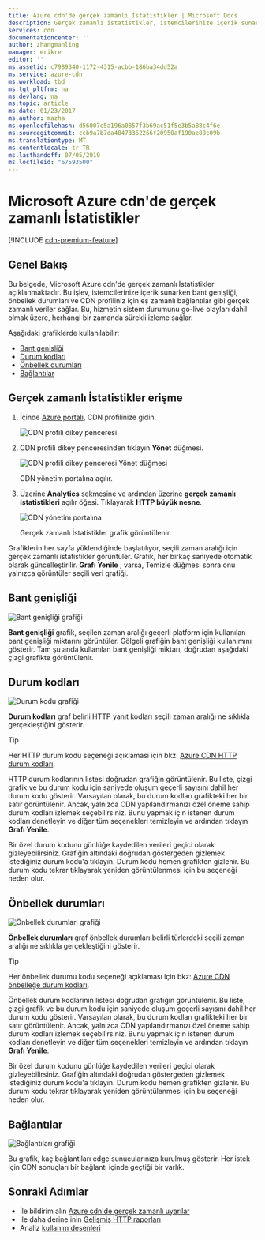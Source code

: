 ```yaml
---
title: Azure cdn'de gerçek zamanlı İstatistikler | Microsoft Docs
description: Gerçek zamanlı istatistikler, istemcilerinize içerik sunarken performansı Azure CDN ile ilgili gerçek zamanlı veriler sağlar.
services: cdn
documentationcenter: ''
author: zhangmanling
manager: erikre
editor: ''
ms.assetid: c7989340-1172-4315-acbb-186ba34dd52a
ms.service: azure-cdn
ms.workload: tbd
ms.tgt_pltfrm: na
ms.devlang: na
ms.topic: article
ms.date: 01/23/2017
ms.author: mazha
ms.openlocfilehash: d56007e5a196a0857f3b69ac51f5e3b5a88c4f6e
ms.sourcegitcommit: ccb9a7b7da48473362266f20950af190ae88c09b
ms.translationtype: MT
ms.contentlocale: tr-TR
ms.lasthandoff: 07/05/2019
ms.locfileid: "67593500"
---
```

# <a name="real-time-stats-in-microsoft-azure-cdn"></a>Microsoft Azure cdn'de gerçek zamanlı İstatistikler
[!INCLUDE [cdn-premium-feature](../../includes/cdn-premium-feature.md)]

## <a name="overview"></a>Genel Bakış
Bu belgede, Microsoft Azure cdn'de gerçek zamanlı İstatistikler açıklanmaktadır.  Bu işlev, istemcilerinize içerik sunarken bant genişliği, önbellek durumları ve CDN profiliniz için eş zamanlı bağlantılar gibi gerçek zamanlı veriler sağlar. Bu, hizmetin sistem durumunu go-live olayları dahil olmak üzere, herhangi bir zamanda sürekli izleme sağlar.

Aşağıdaki grafiklerde kullanılabilir:

* [Bant genişliği](#bandwidth)
* [Durum kodları](#status-codes)
* [Önbellek durumları](#cache-statuses)
* [Bağlantılar](#connections)

## <a name="accessing-real-time-stats"></a>Gerçek zamanlı İstatistikler erişme
1. İçinde [Azure portalı](https://portal.azure.com), CDN profilinize gidin.
   
    ![CDN profili dikey penceresi](./media/cdn-real-time-stats/cdn-profile-blade.png)
2. CDN profili dikey penceresinden tıklayın **Yönet** düğmesi.
   
    ![CDN profili dikey penceresi Yönet düğmesi](./media/cdn-real-time-stats/cdn-manage-btn.png)
   
    CDN yönetim portalına açılır.
3. Üzerine **Analytics** sekmesine ve ardından üzerine **gerçek zamanlı istatistikleri** açılır öğesi.  Tıklayarak **HTTP büyük nesne**.
   
    ![CDN yönetim portalına](./media/cdn-real-time-stats/cdn-premium-portal.png)
   
    Gerçek zamanlı İstatistikler grafik görüntülenir.

Grafiklerin her sayfa yüklendiğinde başlatılıyor, seçili zaman aralığı için gerçek zamanlı istatistikler görüntüler.  Grafik, her birkaç saniyede otomatik olarak güncelleştirilir.  **Grafı Yenile** , varsa, Temizle düğmesi sonra onu yalnızca görüntüler seçili veri grafiği.

## <a name="bandwidth"></a>Bant genişliği
![Bant genişliği grafiği](./media/cdn-real-time-stats/cdn-bandwidth.png)

**Bant genişliği** grafik, seçilen zaman aralığı geçerli platform için kullanılan bant genişliği miktarını görüntüler. Gölgeli grafiğin bant genişliği kullanımını gösterir. Tam şu anda kullanılan bant genişliği miktarı, doğrudan aşağıdaki çizgi grafikte görüntülenir.

## <a name="status-codes"></a>Durum kodları
![Durum kodu grafiği](./media/cdn-real-time-stats/cdn-status-codes.png)

**Durum kodları** graf belirli HTTP yanıt kodları seçili zaman aralığı ne sıklıkla gerçekleştiğini gösterir.

> [!TIP]
> Her HTTP durum kodu seçeneği açıklaması için bkz: [Azure CDN HTTP durum kodları](/previous-versions/azure/mt759238(v=azure.100)).
> 
> 

HTTP durum kodlarının listesi doğrudan grafiğin görüntülenir. Bu liste, çizgi grafik ve bu durum kodu için saniyede oluşum geçerli sayısını dahil her durum kodu gösterir. Varsayılan olarak, bu durum kodları grafikteki her bir satır görüntülenir. Ancak, yalnızca CDN yapılandırmanızı özel öneme sahip durum kodları izlemek seçebilirsiniz. Bunu yapmak için istenen durum kodları denetleyin ve diğer tüm seçenekleri temizleyin ve ardından tıklayın **Grafı Yenile**. 

Bir özel durum kodunu günlüğe kaydedilen verileri geçici olarak gizleyebilirsiniz.  Grafiğin altındaki doğrudan göstergeden gizlemek istediğiniz durum kodu'a tıklayın. Durum kodu hemen grafikten gizlenir. Bu durum kodu tekrar tıklayarak yeniden görüntülenmesi için bu seçeneği neden olur.

## <a name="cache-statuses"></a>Önbellek durumları
![Önbellek durumları grafiği](./media/cdn-real-time-stats/cdn-cache-status.png)

**Önbellek durumları** graf önbellek durumları belirli türlerdeki seçili zaman aralığı ne sıklıkla gerçekleştiğini gösterir. 

> [!TIP]
> Her önbellek durumu kodu seçeneği açıklaması için bkz: [Azure CDN önbelleğe durum kodları](/previous-versions/azure/mt759237(v=azure.100)).
> 
> 

Önbellek durum kodlarının listesi doğrudan grafiğin görüntülenir. Bu liste, çizgi grafik ve bu durum kodu için saniyede oluşum geçerli sayısını dahil her durum kodu gösterir. Varsayılan olarak, bu durum kodları grafikteki her bir satır görüntülenir. Ancak, yalnızca CDN yapılandırmanızı özel öneme sahip durum kodları izlemek seçebilirsiniz. Bunu yapmak için istenen durum kodları denetleyin ve diğer tüm seçenekleri temizleyin ve ardından tıklayın **Grafı Yenile**. 

Bir özel durum kodunu günlüğe kaydedilen verileri geçici olarak gizleyebilirsiniz.  Grafiğin altındaki doğrudan göstergeden gizlemek istediğiniz durum kodu'a tıklayın. Durum kodu hemen grafikten gizlenir. Bu durum kodu tekrar tıklayarak yeniden görüntülenmesi için bu seçeneği neden olur.

## <a name="connections"></a>Bağlantılar
![Bağlantıları grafiği](./media/cdn-real-time-stats/cdn-connections.png)

Bu grafik, kaç bağlantıları edge sunucularınıza kurulmuş gösterir. Her istek için CDN sonuçları bir bağlantı içinde geçtiği bir varlık.

## <a name="next-steps"></a>Sonraki Adımlar
* İle bildirim alın [Azure cdn'de gerçek zamanlı uyarılar](cdn-real-time-alerts.md)
* İle daha derine inin [Gelişmiş HTTP raporları](cdn-advanced-http-reports.md)
* Analiz [kullanım desenleri](cdn-analyze-usage-patterns.md)

